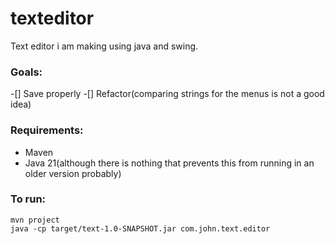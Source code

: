 # texteditor

Text editor i am making using java and swing.

### Goals:
-[] Save properly
-[] Refactor(comparing strings for the menus is not a good idea)

### Requirements:
- Maven
- Java 21(although there is nothing that prevents this from running in an older version probably)

### To run:
```
mvn project
java -cp target/text-1.0-SNAPSHOT.jar com.john.text.editor
```
